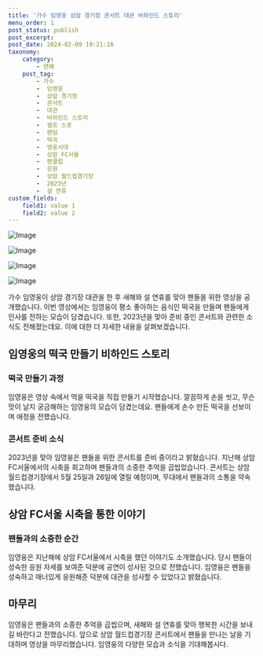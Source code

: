 ```yaml
---
title: '가수 임영웅 상암 경기장 콘서트 대관 비하인드 스토리'
menu_order: 1
post_status: publish
post_excerpt: 
post_date: 2024-02-09 19:21:16
taxonomy:
    category:
        - 연예
    post_tag:
        - 가수
        -  임영웅
        -  상암 경기장
        -  콘서트
        -  대관
        -  비하인드 스토리
        -  셀프 스포
        -  팬덤
        -  떡국
        -  영웅시대
        -  상암 FC서울
        -  팬클럽
        -  응원
        -  상암 월드컵경기장
        -  2023년
        -  설 연휴
custom_fields:
    field1: value 1
    field2: value 2
---
```


![Image](https://ssl.pstatic.net/mimgnews/image/076/2024/02/08/2024020801000650000084922_20240208222703580.jpg?type=w540)

![Image](https://mimgnews.pstatic.net/image/076/2024/02/08/2024020801000650000084924_20240208222703585.jpg?type=w540)

![Image](https://ssl.pstatic.net/mimgnews/image/076/2024/02/08/2024020801000650000084921_20240208222703595.jpg?type=w540)

![Image](https://mimgnews.pstatic.net/image/076/2024/02/08/2024020801000650000084923_20240208222703599.jpg?type=w540)

가수 임영웅이 상암 경기장 대관을 한 후 새해와 설 연휴를 맞아 팬들을 위한 영상을 공개했습니다. 이번 영상에서는 임영웅이 평소 좋아하는 음식인 떡국을 만들며 팬들에게 인사를 전하는 모습이 담겼습니다. 또한, 2023년을 맞아 준비 중인 콘서트와 관련한 소식도 전해졌는데요. 이에 대한 더 자세한 내용을 살펴보겠습니다.
## 임영웅의 떡국 만들기 비하인드 스토리
### 떡국 만들기 과정
임영웅은 영상 속에서 먹을 떡국을 직접 만들기 시작했습니다. 깔끔하게 손을 씻고, 무슨 맛이 날지 궁금해하는 임영웅의 모습이 담겼는데요. 팬들에게 손수 만든 떡국을 선보이며 애정을 전했습니다.
### 콘서트 준비 소식
2023년을 맞아 임영웅은 팬들을 위한 콘서트를 준비 중이라고 밝혔습니다. 지난해 상암 FC서울에서의 시축을 회고하며 팬들과의 소중한 추억을 곱씹었습니다. 콘서트는 상암 월드컵경기장에서 5월 25일과 26일에 열릴 예정이며, 무대에서 팬들과의 소통을 약속했습니다.
## 상암 FC서울 시축을 통한 이야기
### 팬들과의 소중한 순간
임영웅은 지난해에 상암 FC서울에서 시축을 했던 이야기도 소개했습니다. 당시 팬들이 성숙한 응원 자세를 보여준 덕분에 공연이 성사된 것으로 전했습니다. 임영웅은 팬들을 성숙하고 매너있게 응원해준 덕분에 대관을 성사할 수 있었다고 밝혔습니다.
## 마무리
임영웅은 팬들과의 소중한 추억을 곱씹으며, 새해와 설 연휴를 맞아 행복한 시간을 보내길 바란다고 전했습니다. 앞으로 상암 월드컵경기장 콘서트에서 팬들을 만나는 날을 기대하며 영상을 마무리했습니다. 임영웅의 다양한 모습과 소식을 기대해봅시다.
